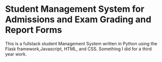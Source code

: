 
# Student Management System for Admissions and Exam Grading and Report Forms

This is a fullstack student Management System written in Python using the Flask framework,Javascript, HTML, and CSS. 
Something I did for a third year work.



